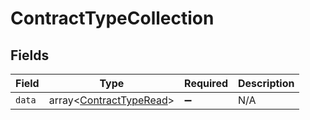 # ContractTypeCollection


## Fields

| Field                                                              | Type                                                               | Required                                                           | Description                                                        |
| ------------------------------------------------------------------ | ------------------------------------------------------------------ | ------------------------------------------------------------------ | ------------------------------------------------------------------ |
| `data`                                                             | array<[ContractTypeRead](../../models/shared/ContractTypeRead.md)> | :heavy_minus_sign:                                                 | N/A                                                                |